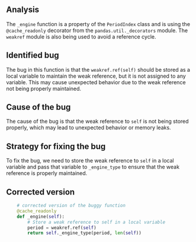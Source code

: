 ## Analysis
The `_engine` function is a property of the `PeriodIndex` class and is using the `@cache_readonly` decorator from the `pandas.util._decorators` module. The `weakref` module is also being used to avoid a reference cycle.

## Identified bug
The bug in this function is that the `weakref.ref(self)` should be stored as a local variable to maintain the weak reference, but it is not assigned to any variable. This may cause unexpected behavior due to the weak reference not being properly maintained.

## Cause of the bug
The cause of the bug is that the weak reference to `self` is not being stored properly, which may lead to unexpected behavior or memory leaks.

## Strategy for fixing the bug
To fix the bug, we need to store the weak reference to `self` in a local variable and pass that variable to `_engine_type` to ensure that the weak reference is properly maintained.

## Corrected version
```python
    # corrected version of the buggy function
    @cache_readonly
    def _engine(self):
        # Store a weak reference to self in a local variable
        period = weakref.ref(self)
        return self._engine_type(period, len(self))
```